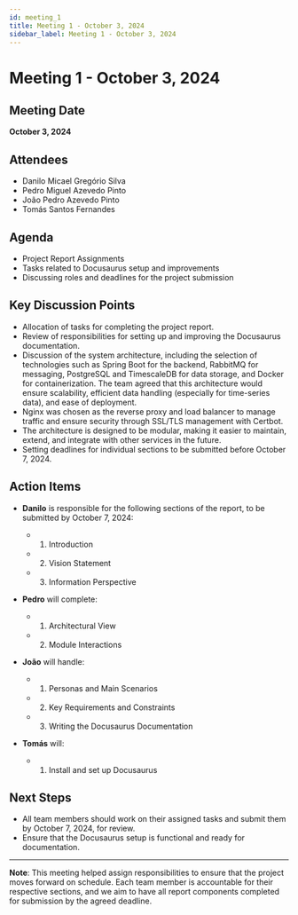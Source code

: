 ```yaml
---
id: meeting_1
title: Meeting 1 - October 3, 2024
sidebar_label: Meeting 1 - October 3, 2024
---
```


# Meeting 1 - October 3, 2024

## Meeting Date
**October 3, 2024**

## Attendees
- Danilo Micael Gregório Silva
- Pedro Miguel Azevedo Pinto
- João Pedro Azevedo Pinto
- Tomás Santos Fernandes

## Agenda
- Project Report Assignments
- Tasks related to Docusaurus setup and improvements
- Discussing roles and deadlines for the project submission

## Key Discussion Points
- Allocation of tasks for completing the project report.
- Review of responsibilities for setting up and improving the Docusaurus documentation.
- Discussion of the system architecture, including the selection of technologies such as Spring Boot for the backend, RabbitMQ for messaging, PostgreSQL and TimescaleDB for data storage, and Docker for containerization. The team agreed that this architecture would ensure scalability, efficient data handling (especially for time-series data), and ease of deployment. 
- Nginx was chosen as the reverse proxy and load balancer to manage traffic and ensure security through SSL/TLS management with Certbot. 
- The architecture is designed to be modular, making it easier to maintain, extend, and integrate with other services in the future.
- Setting deadlines for individual sections to be submitted before October 7, 2024.


## Action Items
- **Danilo** is responsible for the following sections of the report, to be submitted by October 7, 2024:
  - 1) Introduction
  - 2) Vision Statement
  - 3) Information Perspective

- **Pedro** will complete:
  - 1) Architectural View
  - 2) Module Interactions

- **João** will handle:
  - 1) Personas and Main Scenarios
  - 2) Key Requirements and Constraints
  - 3) Writing the Docusaurus Documentation

- **Tomás** will:
  - 1) Install and set up Docusaurus

## Next Steps
- All team members should work on their assigned tasks and submit them by October 7, 2024, for review.
- Ensure that the Docusaurus setup is functional and ready for documentation.

---

**Note**: This meeting helped assign responsibilities to ensure that the project moves forward on schedule. Each team member is accountable for their respective sections, and we aim to have all report components completed for submission by the agreed deadline.

